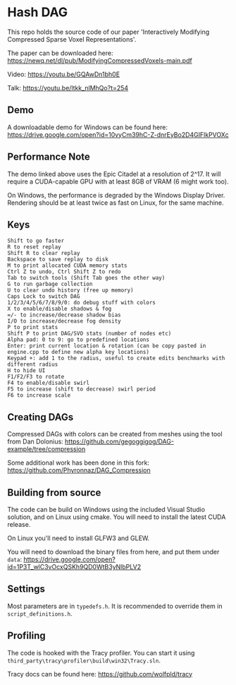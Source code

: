 # Hash DAG

This repo holds the source code of our paper 'Interactively Modifying Compressed Sparse Voxel Representations'.

The paper can be downloaded here: https://newq.net/dl/pub/ModifyingCompressedVoxels-main.pdf

Video: https://youtu.be/GQAwDn1bh0E

Talk: https://youtu.be/ltkk_nlMhQo?t=254

## Demo

A downloadable demo for Windows can be found here: https://drive.google.com/open?id=10vyCm39hC-Z-dnrEyBo2D4GIFlkPVOXc

## Performance Note

The demo linked above uses the Epic Citadel at a resolution of 2^17. It will require a CUDA-capable GPU with at least 8GB of VRAM (6 might work too).

On Windows, the performance is degraded by the Windows Display Driver. Rendering should be at least twice as fast on Linux, for the same machine.

## Keys

```
Shift to go faster
R to reset replay
Shift R to clear replay
Backspace to save replay to disk
M to print allocated CUDA memory stats
Ctrl Z to undo, Ctrl Shift Z to redo
Tab to switch tools (Shift Tab goes the other way)
G to run garbage collection
U to clear undo history (free up memory)
Caps Lock to switch DAG
1/2/3/4/5/6/7/8/9/0: do debug stuff with colors
X to enable/disable shadows & fog
=/- to increase/decrease shadow bias
I/O to increase/decrease fog density
P to print stats
Shift P to print DAG/SVO stats (number of nodes etc)
Alpha pad: 0 to 9: go to predefined locations
Enter: print current location & rotation (can be copy pasted in engine.cpp to define new alpha key locations)
Keypad +: add 1 to the radius, useful to create edits benchmarks with different radius
H to hide UI
F1/F2/F3 to rotate
F4 to enable/disable swirl
F5 to increase (shift to decrease) swirl period
F6 to increase scale
```

## Creating DAGs

Compressed DAGs with colors can be created from meshes using the tool from Dan Dolonius: https://github.com/gegoggigog/DAG-example/tree/compression

Some additional work has been done in this fork: https://github.com/Phyronnaz/DAG_Compression

## Building from source

The code can be build on Windows using the included Visual Studio solution, and on Linux using cmake. You will need to install the latest CUDA release.

On Linux you'll need to install GLFW3 and GLEW.

You will need to download the binary files from here, and put them under `data`: https://drive.google.com/open?id=1P3T_wlC3vOcxQSKh9QD0WtB3yNlbPLV2

## Settings

Most parameters are in `typedefs.h`. It is recommended to override them in `script_definitions.h`.

## Profiling

The code is hooked with the Tracy profiler. You can start it using `third_party\tracy\profiler\build\win32\Tracy.sln`.

Tracy docs can be found here: https://github.com/wolfpld/tracy
